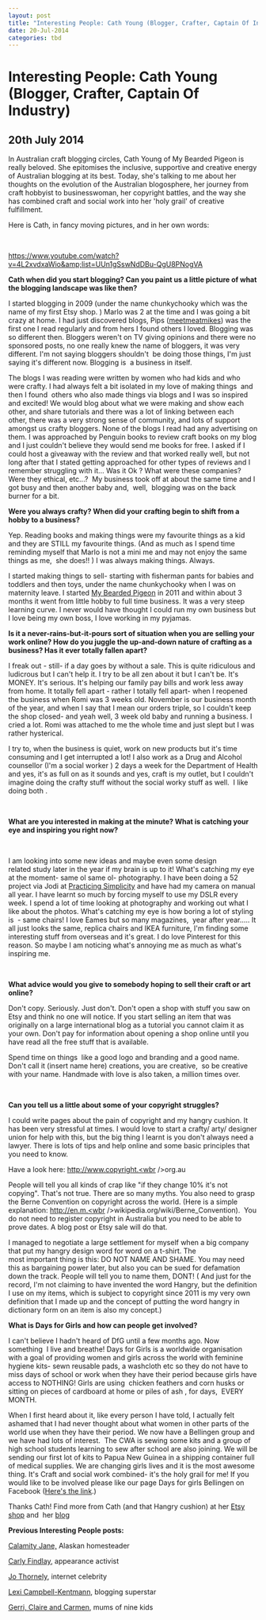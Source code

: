 ```yaml
---
layout: post
title: "Interesting People: Cath Young (Blogger, Crafter, Captain Of Industry)"
date: 20-Jul-2014
categories: tbd
---
```


# Interesting People: Cath Young (Blogger, Crafter, Captain Of Industry)

## 20th July 2014





In Australian craft blogging circles,   Cath Young of My Bearded Pigeon is really beloved. She epitomises the inclusive,   supportive and creative energy of Australian blogging at its best. Today,   she's talking to me about her thoughts on the evolution of the Australian blogosphere, her journey from craft hobbyist to businesswoman, her copyright battles, and the way she has combined craft and social work into her 'holy grail' of creative fulfillment.

 



Here is Cath, in fancy moving pictures, and in her own words:

<br />

https://www.youtube.com/watch?v=4L2xvdxaWio&amp;list=UUn1gSswNdDBu-QgU8PNogVA



 



**Cath when did you start blogging? Can you paint us a little picture of what the blogging landscape was like then?**





 

I started blogging in 2009 (under the name chunkychooky which was the name of my first Etsy shop. ) Marlo was 2 at the time and I was going a bit crazy at home. I had just discovered blogs, Pips (<a href="http://meetmeatmikes.com/">meetmeatmikes</a>) was the first one I read regularly and from hers I found others I loved. Blogging was so different then. Bloggers weren't on TV giving opinions and there were no sponsored posts, no one really knew the name of bloggers, it was very different. I'm not saying bloggers shouldn't  be doing those things, I'm just saying it's different now. Blogging is  a business in itself.



 

The blogs I was reading were written by women who had kids and who were crafty. I had always felt a bit isolated in my love of making things  and then I found  others who also made things via blogs and I was so inspired and excited! We would blog about what we were making and show each other, and share tutorials and there was a lot of linking between each other, there was a very strong sense of community, and lots of support amongst us crafty bloggers. None of the blogs I read had any advertising on them. I was approached by Penguin books to review craft books on my blog and I just couldn't believe they would send me books for free. I asked if I could host a giveaway with the review and that worked really well, but not long after that I stated getting approached for other types of reviews and I remember struggling with it... Was it Ok ? What were these companies? Were they ethical, etc...?  My business took off at about the same time and I got busy and then another baby and,  well,  blogging was on the back burner for a bit.

 





**Were you always crafty? When did your crafting begin to shift from a hobby to a business?**





 

Yep. Reading books and making things were my favourite things as a kid and they are STILL my favourite things. (And as much as I spend time reminding myself that Marlo is not a mini me and may not enjoy the same things as me,  she does!! ) I was always making things. Always.



 

I started making things to sell- starting with fisherman pants for babies and toddlers and then toys, under the name chunkychooky when I was on maternity leave. I started <a href="https://www.etsy.com/au/shop/mybeardedpigeon">My Bearded Pigeon</a> in 2011 and within about 3 months it went from little hobby to full time business. It was a very steep learning curve. I never would have thought I could run my own business but I love being my own boss, I love working in my pyjamas.

 





**Is it a never-rains-but-it-pours sort of situation when you are selling your work online? How do you juggle the up-and-down nature of crafting as a business? Has it ever totally fallen apart?**





 

I freak out - still- if a day goes by without a sale. This is quite ridiculous and ludicrous but I can't help it. I try to be all zen about it but I can't be. It's MONEY. It's serious. It's helping our family pay bills and work less away from home. It totally fell apart - rather I totally fell apart- when I reopened the business when Romi was 3 weeks old. November is our business month of the year, and when I say that I mean our orders triple, so I couldn't keep the shop closed- and yeah well, 3 week old baby and running a business. I cried a lot. Romi was attached to me the whole time and just slept but I was rather hysterical.

 



I try to, when the business is quiet, work on new products but it's time consuming and I get interrupted a lot! I also work as a Drug and Alcohol counsellor (I'm a social worker ) 2 days a week for the Department of Health and yes, it's as full on as it sounds and yes, craft is my outlet, but I couldn't imagine doing the crafty stuff without the social worky stuff as well.  I like doing both .



<br />



**What are you interested in making at the minute? What is catching your eye and inspiring you right now?**



<br />



I am looking into some new ideas and maybe even some design related study later in the year if my brain is up to it! What's catching my eye at the moment- same ol same ol- photography. I have been doing a 52 project via Jodi at <a href="http://www.practisingsimplicity.com/">Practicing Simplicity</a> and have had my camera on manual all year. I have learnt so much by forcing myself to use my DSLR every week. I spend a lot of time looking at photography and working out what I like about the photos. What's catching my eye is how boring a lot of styling is  - same chairs! I love Eames but so many magazines,  year after year..... It all just looks the same, replica chairs and IKEA furniture, I'm finding some interesting stuff from overseas and it's great. I do love Pinterest for this reason. So maybe I am noticing what's annoying me as much as what's inspiring me.



<br />



**What advice would you give to somebody hoping to sell their craft or art online?**



 

Don't copy. Seriously. Just don't. Don't open a shop with stuff you saw on Etsy and think no one will notice. If you start selling an item that was originally on a large international blog as a tutorial you cannot claim it as your own. Don't pay for information about opening a shop online until you have read all the free stuff that is available.

Spend time on things  like a good logo and branding and a good name. Don't call it (insert name here) creations, you are creative,  so be creative with your name. Handmade with love is also taken, a million times over.



<br />



**Can you tell us a little about some of your copyright struggles?**





 

I could write pages about the pain of copyright and my hangry cushion. It has been very stressful at times. I would love to start a crafty/ arty/ designer union for help with this, but the big thing I learnt is you don't always need a lawyer. There is lots of tips and help online and some basic principles that you need to know.



 

Have a look here: <a href="http://www.copyright.org.au/" target="_blank">http://www.copyright.<wbr />org.au</a>

 



People will tell you all kinds of crap like "if they change 10% it's not copying". That's not true. There are so many myths. You also need to grasp the Berne Convention on copyright across the world. (Here is a simple explanation: <a href="http://en.m.wikipedia.org/wiki/Berne_Convention" target="_blank">http://en.m.<wbr />wikipedia.org/wiki/Berne_<wbr />Convention</a>).  You do not need to register copyright in Australia but you need to be able to prove dates. A blog post or Etsy sale will do that.



 

I managed to negotiate a large settlement for myself when a big company that put my hangry design word for word on a t-shirt. The most important thing is this: DO NOT NAME AND SHAME. You may need this as bargaining power later, but also you can be sued for defamation down the track. People will tell you to name them, DONT! ( And just for the record, I'm not claiming to have invented the word Hangry, but the definition I use on my items, which is subject to copyright since 2011 is my very own definition that I made up and the concept of putting the word hangry in dictionary form on an item is also my concept.)





 

**What is Days for Girls and how can people get involved?**



 





I can't believe I hadn't heard of DfG until a few months ago. Now something  I live and breathe! Days for Girls is a worldwide organisation with a goal of providing women and girls across the world with feminine hygiene kits- sewn reusable pads, a washcloth etc so they do not have to miss days of school or work when they have their period because girls have access to NOTHING! Girls are using  chicken feathers and corn husks or sitting on pieces of cardboard at home or piles of ash , for days,  EVERY MONTH.



 

When I first heard about it, like every person I have told, I actually felt ashamed that I had never thought about what women in other parts of the world use when they have their period. We now have a Bellingen group and we have had lots of interest.  The CWA is sewing some kits and a group of high school students learning to sew after school are also joining. We will be sending our first lot of kits to Papua New Guinea in a shipping container full of medical supplies. We are changing girls lives and it is the most awesome thing. It's Craft and social work combined- it's the holy grail for me! If you would like to be involved please like our page Days for girls Bellingen on Facebook (<a href="https://www.facebook.com/dfgbellingen">Here's the link</a>.)

Thanks Cath! Find more from Cath (and that Hangry cushion) at her <a href="https://www.etsy.com/au/shop/mybeardedpigeon">Etsy shop</a> and  her <a href="http://www.mybeardedpigeon.com/">blog</a>

**Previous Interesting People posts:**

 





<a href="http://mogantosh.com/interesting-people-calamity-jane-alaskan-homesteader/">Calamity Jane,</a> Alaskan homesteader

<a href="http://mogantosh.com/?p=455">Carly Findlay</a>, appearance activist

<a href="http://mogantosh.com/?p=481">Jo Thornely</a>, internet celebrity

<a href="http://mogantosh.com/?p=596">Lexi Campbell-Kentmann</a>, blogging superstar

<a href="http://mogantosh.com/wp-admin/post.php?post=790&amp;action=edit">Gerri, Claire and Carmen</a>, mums of nine kids


